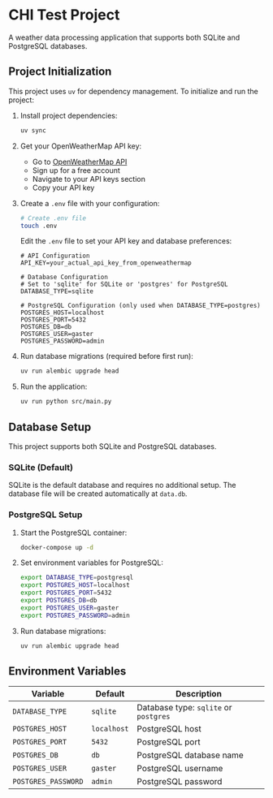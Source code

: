 # CHI Test Project

A weather data processing application that supports both SQLite and PostgreSQL databases.

## Project Initialization

This project uses `uv` for dependency management. To initialize and run the project:

1. Install project dependencies:
   ```bash
   uv sync
   ```

2. Get your OpenWeatherMap API key:
   - Go to [OpenWeatherMap API](https://openweathermap.org/api)
   - Sign up for a free account
   - Navigate to your API keys section
   - Copy your API key

3. Create a `.env` file with your configuration:
   ```bash
   # Create .env file
   touch .env
   ```
   
   Edit the `.env` file to set your API key and database preferences:
   ```
   # API Configuration
   API_KEY=your_actual_api_key_from_openweathermap
   
   # Database Configuration
   # Set to 'sqlite' for SQLite or 'postgres' for PostgreSQL
   DATABASE_TYPE=sqlite
   
   # PostgreSQL Configuration (only used when DATABASE_TYPE=postgres)
   POSTGRES_HOST=localhost
   POSTGRES_PORT=5432
   POSTGRES_DB=db
   POSTGRES_USER=gaster
   POSTGRES_PASSWORD=admin
   ```

4. Run database migrations (required before first run):
   ```bash
   uv run alembic upgrade head
   ```

5. Run the application:
   ```bash
   uv run python src/main.py
   ```

## Database Setup

This project supports both SQLite and PostgreSQL databases.

### SQLite (Default)

SQLite is the default database and requires no additional setup. The database file will be created automatically at `data.db`.

### PostgreSQL Setup

1. Start the PostgreSQL container:
   ```bash
   docker-compose up -d
   ```

2. Set environment variables for PostgreSQL:
   ```bash
   export DATABASE_TYPE=postgresql
   export POSTGRES_HOST=localhost
   export POSTGRES_PORT=5432
   export POSTGRES_DB=db
   export POSTGRES_USER=gaster
   export POSTGRES_PASSWORD=admin
   ```

3. Run database migrations:
   ```bash
   uv run alembic upgrade head
   ```

## Environment Variables

| Variable            | Default     | Description                             |
|---------------------|-------------|-----------------------------------------|
| `DATABASE_TYPE`     | `sqlite`    | Database type: `sqlite` or `postgres`   |
| `POSTGRES_HOST`     | `localhost` | PostgreSQL host                         |
| `POSTGRES_PORT`     | `5432`      | PostgreSQL port                         |
| `POSTGRES_DB`       | `db`        | PostgreSQL database name                |
| `POSTGRES_USER`     | `gaster`    | PostgreSQL username                     |
| `POSTGRES_PASSWORD` | `admin`     | PostgreSQL password                     |
